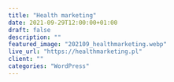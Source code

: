```yaml
---
title: "Health marketing"
date: 2021-09-29T12:00:00+01:00
draft: false
description: ""
featured_image: "202109_healthmarketing.webp"
live_url: "https://healthmarketing.pl"
client: ""
categories: "WordPress"
---
```

